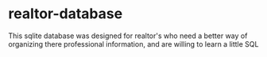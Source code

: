 # realtor-database
This sqlite database was designed for realtor's who need a better way of organizing there professional information, and are willing to learn a little SQL
